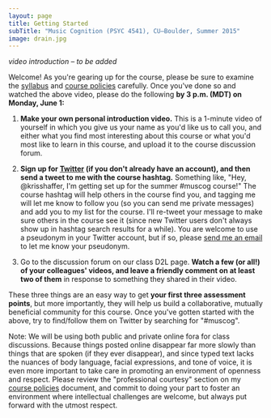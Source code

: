 ```yaml
---
layout: page
title: Getting Started
subTitle: "Music Cognition (PSYC 4541), CU–Boulder, Summer 2015"
image: drain.jpg
---
```


*video introduction – to be added*

Welcome! As you're gearing up for the course, please be sure to examine the [syllabus](/syllabus/) and [course policies](/policies/) carefully. Once you've done so and watched the above video, please do the following **by 3 p.m. (MDT) on Monday, June 1:**

1. **Make your own personal introduction video.** This is a 1-minute video of yourself in which you give us your name as you'd like us to call you, and either what you find most interesting about this course or what you'd most like to learn in this course, and upload it to the course discussion forum. 

2. **Sign up for [Twitter](http://www.twitter.com) (if you don't already have an account), and then send a tweet to me with the course hashtag.** Something like, "Hey, @krisshaffer, I'm getting set up for the summer #muscog course!" The course hashtag will help others in the course find you, and tagging me will let me know to follow you (so you can send me private messages) and add you to my list for the course. I'll re-tweet your message to make sure others in the course see it (since new Twitter users don't always show up in hashtag search results for a while). You are welcome to use a pseudonym in your Twitter account, but if so, please [send me an email](mailto:kris.shaffer@colorado.edu) to let me know your pseudonym.

3. Go to the discussion forum on our class D2L page. **Watch a few (or all!) of your colleagues' videos, and leave a friendly comment on at least two of them** in response to something they shared in their video.

These three things are an easy way to get **your first three assessment points**, but more importantly, they will help us build a collaborative, mutually beneficial community for this course. Once you've gotten started with the above, try to find/follow them on Twitter by searching for "#muscog".

Note: We will be using both public and private online fora for class discussions. Because things posted online disappear far more slowly than things that are spoken (if they ever disappear), and since typed text lacks the nuances of body language, facial expressions, and tone of voice, it is even more important to take care in promoting an environment of openness and respect. Please review the "professional courtesy" section on my [course policies](/policies/) document, and commit to doing your part to foster an environment where intellectual challenges are welcome, but always put forward with the utmost respect.
